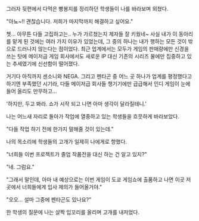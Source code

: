 그러자 뒷편에서 다먹은 빵봉지를 정리하던 학생들이 나를 바라보며 외쳤다. 

"아뇨~!! 괜찮습니다. 저희가 마지막까지 해결하고 싶어요." 

쳇... 아무튼 다들 고집하고는.. 누가 가르쳤는지 제자들 잘 키웠네~ 
사실 내가 이 동아리를 맡게 된 것에는 여러 가지 이유가 있었는데, 그 중의 하나는 내가 행하는 모든 것이 밖으로 드러나지 않는다는 점이었다. 
최근 업계에서는 모두가 게임의 판매량에만 신경을 쓰는 탓에 메이저급 게임 회사에서도 새로운 IP 대신 기존의 시리즈 물에만 집중하고 있는 추세였기에 신선함이 떨어졌다. 

거기다 아직까지 센소니와 NEGA. 그리고 펜타곤 중 어느 곳 하나가 업계를 평정했다고 하기엔 부족했던 시기라, 다들 메이저급 회사들 챙기기에만 급급해서 인디 게임이 눈에 들어 올리도 만무하고... 

'하지만, 두고 봐라. 쇼가 시작 되고 나면 아마 생각이 달라질테니.' 

나는 어느새 자리로 돌아가 작업에 열중하고 있는 학생들을 흐뭇하게 바라보았다. 

"다들 작업 하기 전에 한가지 말해줄 것이 있는데." 

나의 목소리에 학생들의 고개가 일제히 나에게로 향했다. 

"너희들 이번 프로젝트가 졸업 작품전을 대신 하는 건 알고 있지?" 

"네. 그럼요." 

"그래서 말인데, 아마 내 예상으로는 이번 게임이 도쿄 게임쇼에 출품하고 나면 이곳 저곳에서 너희들에게 입사 제의가 들어올거야." 

"오오... 설마 그중에 펜타곤도 있나요?" 

한 학생의 질문에 나는 살짝 입꼬리를 올리며 고개를 내저었다. 